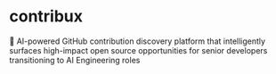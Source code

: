 # contribux
🚀 AI-powered GitHub contribution discovery platform that intelligently surfaces high-impact open source opportunities for senior developers transitioning to AI Engineering roles
